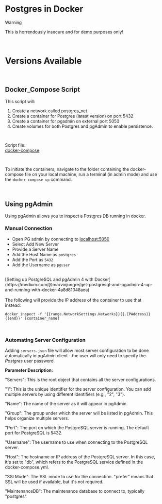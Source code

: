 # Postgres in Docker

> [!WARNING]  
> This is horrendously insecure and for demo purposes only! 
> 
<br>

# Versions Available




<br>


## Docker_Compose Script

This script will: 
1. Create a network called postgres_net
2. Create a container for Postgres (latest version) on port 5432
3. Create a container for pgadmin on external port 5050
4. Create volumes for both Postgres and pgAdmin to enable persistence. 

<br>

Script file:  
[docker-compose](docker-compose.yml)

<br> 

To initiate the containers, navigate to the folder containing the docker-compose file on your local machine, run a terminal (in admin mode) and use the `docker compose up` command.

<br>

## Using pgAdmin

Using pgAdmin allows you to inspect a Postgres DB running in docker.

### Manual Connection

-	Open PG admin by connecting to [localhost:5050](locahost:5050)
-	Select Add New Server
   - Provide a Server Name 
   - Add the Host Name as `postgres`
   - Add the Port as `5432`
   - Add the Username as `pguser`


<br>
[Setting up PostgreSQL and pgAdmin 4 with Docker](https://medium.com/@marvinjungre/get-postgresql-and-pgadmin-4-up-and-running-with-docker-4a8d81048aea)
<br> 

<br> 
The following will provide the IP address of the container to use that instead: 

``` 
docker inspect -f '{{range.NetworkSettings.Networks}}{{.IPAddress}}{{end}}' [container_name]
```
<br>




### Automating Server Configuration

Adding ```servers.json``` file will allow most server configuration to be done automatically in pgAdmin client - the user will only need to specify the <i>Postgres</i> user password. 

__Parameter Description:__


"Servers": This is the root object that contains all the server configurations.

"1": This is the unique identifier for the server configuration. You can add multiple servers by using different identifiers (e.g., "2", "3").

"Name": The name of the server as it will appear in pgAdmin.

"Group": The group under which the server will be listed in pgAdmin. This helps organize multiple servers.

"Port": The port on which the PostgreSQL server is running. The default port for PostgreSQL is 5432.

"Username": The username to use when connecting to the PostgreSQL server.

"Host": The hostname or IP address of the PostgreSQL server. In this case, it's set to "db", which refers to the PostgreSQL service defined in the docker-compose.yml.

"SSLMode": The SSL mode to use for the connection. "prefer" means that SSL will be used if available, but it's not required.

"MaintenanceDB": The maintenance database to connect to, typically "postgres".


